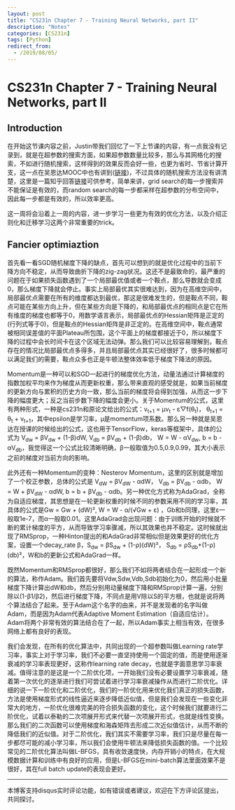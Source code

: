 ```yaml
---
layout: post
title: "CS231n Chapter 7 - Training Neural Networks, part II"
description: "Notes"
categories: [CS231n]
tags: [Python]
redirect_from:
  - /2019/08/05/
---
```


# CS231n Chapter 7 - Training Neural Networks, part II    

## Introduction  

在开始这节课内容之前，Justin带我们回忆了一下上节课的内容，有一点我没有记录到，就是在超参数的搜索方面，如果超参数数量比较多，那么与其网格化的搜索，不如进行随机搜索，这样得到的效果反而会好一些，也更为省时、节省计算开支，这一点在吴恩达MOOC中也有讲到([链接](http://justin-yu.me/blog/2019/04/08/Improving-Deep-Neural-Networks-Hyperparameter-tuning,-Regularization-and-Optimization-Chapter-3/))，不过具体的随机搜索方法没有讲清楚，这里是一篇知乎回答[链接](https://www.zhihu.com/question/57394983)可供参考，简单来讲，grid search的每一步搜索并不能保证是有效的，而random search的每一步都采样在超参数的分布空间中，因此每一步都是有效的，所以效率更高。  

这一周将会沿着上一周的内容，进一步学习一些更为有效的优化方法，以及介绍正则化和迁移学习这两个非常重要的trick。  

## Fancier optimiaztion  

首先看一看SGD随机梯度下降的缺点，首先可以想到的就是优化过程中的当前下降方向不稳定，从而导致曲折下降的zig-zag状况。这还不是最致命的，最严重的问题在于如果损失函数遇到了一个局部最优值或者一个鞍点，那么导数就会变成0，那么梯度下降就会停止。事实上局部最优其实很难达到，因为在高维空间中，局部最优点需要在所有的维度都达到最优，那这是很难发生的，但是鞍点不同，鞍点可能在某些方向上升，但在某些方向是下降的，和局部最优点的相同点是它在所有维度的梯度也都等于0，用数学语言表示，局部最优点的Hessian矩阵是正定的(行列式等于0)，但是鞍点的Hessian矩阵是非正定的。在高维空间中，鞍点通常被相同误差值的平面Plateau所包围，这个平面上的梯度都接近于0，所以梯度下降的过程中会长时间卡在这个区域无法动弹。那么我们可以比较容易理解到，鞍点存在的情况比局部最优点多得多，并且局部最优点其实已经很好了，很多时候都可以满足我们的需要，鞍点众多也正是牛顿法整体效率低于梯度下降法的原因。  

Momentum是一种可以和SGD一起进行的梯度优化方法，动量法通过计算梯度的指数加权平均来作为梯度从而更新权重，那么带来直观的感受就是，如果当前梯度的更新方向与累积的历史方向一致，那么当前的梯度将会得到加强，从而这一步下降的幅度更大；反之当前步数下降的幅度会更小。关于Momentum的公式，这里有两种形式，一种是cs231n和原论文给出的公式：v<sub>t+1</sub> = μv<sub>t</sub> - ε▽f(θ<sub>t</sub>)， θ<sub>t+1</sub> = θ<sub>t</sub> + v<sub>t+1</sub>，其中epsilon是学习率，μ是momentum项系数。那么另一种就是吴恩达在授课的时候给出的公式，这也用于TensorFlow，keras等框架中，具体的公式为 V<sub>dw</sub> = βV<sub>dw</sub> + (1-β)dW,  V<sub>db</sub> = βV<sub>db</sub> + (1-β)db， W = W - αV<sub>dw</sub>, b = b - αV<sub>db</sub>，我觉得这一个公式比较清晰明确，β一般取值为0.5,0.9,0.99，其大小表示之前的梯度对当前方向的影响。  

此外还有一种Momentum的变种：Nesterov Momentum，这里的区别就是增加了一个校正参数，总体的公式是 V<sub>dW</sub> = βV<sub>dW</sub> - αdW， V<sub>db</sub> = βV<sub>db</sub> - αdb， W = W + βV<sub>dW</sub> - αdW, b = b + βV<sub>db</sub> - αdb。另一种优化方式称为AdaGrad，全称为自适应梯度，其思想是在一轮更新权重的时候不同的参数采用不同的学习率，其具体的公式是Gw = Gw + (dW)², W = W - α/(√Gw + ε) ，Gb和b同理，这里ε一般取1e-7，而α一般取0.01。这里AdaGrad会出现问题：由于训练开始的时候就不断的累计梯度的平方，从而导致学习率骤减，所以其效果也并不稳定。这时候就出现了RMSprop，一种Hinton提出的和AdaGrad非常相似但是效果更好的优化方案，设置一个decay_rate β，S<sub>dw</sub> = βS<sub>dw</sub> + (1-ρ)(dW)²， S<sub>db</sub> = ρS<sub>db</sub>+(1-ρ)(db)²，W和b的更新公式和AdaGrad一样。  

既然Momentum和RMSprop都很好，那么我们不如将两者结合在一起形成一个新的算法，称作Adam。我们首先要将Vdw,Sdw,Vdb,Sdb初始化为0，然后用小批量梯度下降计算出dW和db，然后分别用动量梯度下降和RMSprop计算一遍，分别除以(1-β1/β2)，然后进行梯度下降，不同点是用V除以S的平方根，也就是说将两个算法结合了起来。至于Adam这个名字的由来，并不是发现者的名字叫做Adam，而是因为Adam代表Adaptive Moment Estimation（自适应估计）。Adam将两个非常有效的算法结合在了一起，所以Adam事实上相当有效，在很多网络上都有良好的表现。  

我们会发现，在所有的优化算法中，共同出现的一个超参数叫做Learning rate学习率，事实上对于学习率，我们不必要一直坚持使用一个固定的值，而是使用逐渐衰减的学习率表现更好，这称作learning rate decay，也就是字面意思学习率衰减。值得注意的是这是一个二阶优化项，一开始我们没有必要设置学习率衰减，随着第一次优化的逐渐进行我们可尝试着进行学习率衰减操作从而进行二阶优化。详细的说一下一阶优化和二阶优化，我们的一阶优化用来优化我们真正的损失函数，方法是使用梯度形式的线性逼近来逐步降低近似值，但是我们会发现在一些变化非常大的地方，一阶优化很难完美的符合损失函数的变化，这个时候我们就要进行二阶优化，试着以泰勒的二次项展开形式来代替一次项展开形式，也就是线性变换。那么我们的二次函数可以使用梯度和海森矩阵去形成二次近似值估计，从而不断的降低我们的近似值。对于二阶优化，我们其实不需要学习率，我们只是尽量在每一步都尽可能的减小学习率，所以我们会使用牛顿法来降低损失函数的值。一个比较常见的二阶优化算法叫做L-BFGS，具有收敛速度快，内存开销小的特点，在大规模数据计算和训练中有良好的应用，但是L-BFGS在mini-batch算法里面效果不是很好，其在full batch update的表现会更好。  





---
本博客支持disqus实时评论功能，如有错误或者建议，欢迎在下方评论区提出，共同探讨。  

